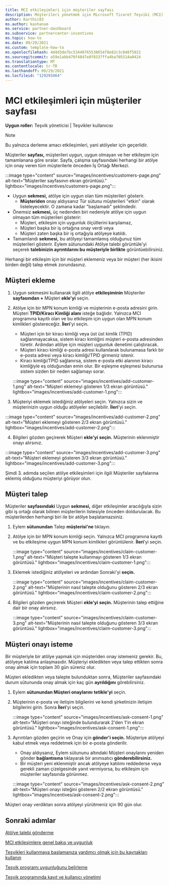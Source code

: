 ```yaml
---
title: MCI etkileşimleri için müşteriler sayfası
description: Müşterileri yönetmek için Microsoft Ticaret Teşviki (MCI) programı Etkileşimleri bölümündeki Müşteriler sayfasını kullanın.
author: Karthic83
ms.author: kashanum
ms.service: partner-dashboard
ms.subservice: partnercenter-incentives
ms.topic: how-to
ms.date: 09/29/2021
ms.custom: template-how-to
ms.openlocfilehash: 4d4d3de7bc53440765538654f8e82c3c048f5922
ms.sourcegitcommit: a59e1abb470f4847e8f8337ffa4ba705514a0424
ms.translationtype: MT
ms.contentlocale: tr-TR
ms.lasthandoff: 09/29/2021
ms.locfileid: "129293464"
---
```

# <a name="customers-page-for-mci-engagements"></a>MCI etkileşimleri için müşteriler sayfası

**Uygun roller:** Teşvik yöneticisi | Teşvikler kullanıcısı

>[!NOTE]
>Bu yalnızca derleme amacı etkileşimleri, yani atölyeler için geçerlidir. 

Müşteriler **sayfası,** müşterileri uygun, uygun olmayan ve her etkileşim için tamamlanana göre sıralar. Sayfa, çalışma sayfasındaki herhangi bir atölye için onay veren tüm müşterilerle önceden İş Ortağı Merkezi. 

:::image type="content" source="images/incentives/customers-page.png" alt-text="Müşteriler sayfasının ekran görüntüsü." lightbox="images/incentives/customers-page.png":::

- Uygun **sekmesi,** atölye için uygun olan tüm müşterileri gösterir. 
   - **Müşteriden** onay aldıysanız Tür sütunu müşterileri "etkin" olarak listeleyecektir. O zamana kadar "başlamadı" şeklindedir.
- Önemsiz **sekmesi,** üç nedenden biri nedeniyle atölye için uygun olmayan tüm müşterileri gösterir:  
   - Müşteri, etkileşim için uygunluk ölçütlerini karşılamaz, 
   - Müşteri başka bir iş ortağına onay verdi veya 
   - Müşteri zaten başka bir iş ortağıyla atölyeye katıldı. 
- Tamamlandı **sekmesi,** bu atölyeyi tamamlamış olduğunuz tüm müşterileri gösterir. Eylem sütunundaki Atölye talebi görüntüle'yi seçerek **talebinizin ayrıntılarını bu** **müşteriyle birlikte** görüntüebilirsiniz.

Herhangi bir etkileşim için bir müşteri eklemeniz veya bir müşteri (her ikisini birden değil) talep etmek zorundasınız.

## <a name="add-a-customer"></a>Müşteri ekleme 
1. Uygun sekmesini kullanarak ilgili atölye **etkileşiminin** Müşteriler **sayfasından +** Müşteri **ekle'yi** seçin.
2. Atölye için bir MPN konum kimliği ve müşterinin e-posta adresini girin. Müşteri **TPID/Kiracı Kimliği alanı** isteğe bağlıdır. Yalnızca MCI programına kayıtlı olan ve bu etkileşim için uygun olan MPN konum kimlikleri göstereceğiz. **İleri**’yi seçin.
   - Müşteri için bir kiracı kimliği veya üst üst kimlik (TPID) sağlanmayacaksa, sistem kiracı kimliğini müşteri e-posta adresinden türetir. Ardından atölye için müşteri uygunluk denetimi çalıştıracak.
   - Müşteri kiracı kimliği e-posta adresi kullanılarak bulunamasa farklı bir e-posta adresi veya kiracı kimliği/TPID girmeniz istenir.
   - Kiracı kimliği/TPID sağlanırsa, sistem e-posta etki alanının kiracı kimliğiyle eş olduğundan emin olur. Bir eşleşme eşleşmesi bulunursa sistem sizden bir neden sağlamayı sorar.

   :::image type="content" source="images/incentives/add-customer-1.png" alt-text="Müşteri eklemeyi gösteren 1/3 ekran görüntüsü." lightbox="images/incentives/add-customer-1.png":::

3. Müşteriyi eklemek istediğiniz atölyeleri seçin. Yalnızca sizin ve müşterinizin uygun olduğu atölyeler seçilebilir. **İleri**’yi seçin.

:::image type="content" source="images/incentives/add-customer-2.png" alt-text="Müşteri eklemeyi gösteren 2/3 ekran görüntüsü." lightbox="images/incentives/add-customer-2.png":::

4. Bilgileri gözden geçirerek Müşteri **ekle'yi seçin.** Müşterinin eklenmiştir onayı alırsınız.

:::image type="content" source="images/incentives/add-customer-3.png" alt-text="Müşteri eklemeyi gösteren 3/3 ekran görüntüsü." lightbox="images/incentives/add-customer-3.png":::

Şimdi 3. adımda seçilen atölye etkileşimleri için ilgili Müşteriler sayfalarına eklemiş olduğunu müşteriyi görüyor olun. 

## <a name="claim-a-customer"></a>Müşteri talep 
Müşteriler **sayfasındaki** Uygun **sekmesi,** diğer etkileşimler aracılığıyla sizin gibi iş ortağı olarak bilinen müşterilerin listesiyle önceden doldurulacak. Bu müşterilerden herhangi biri ile bir atölye başlatamazsiniz. 
1. Eylem **sütunundan** Talep **müşterisi'ne** tıklayın. 
2. Atölye için bir MPN konum kimliği seçin. Yalnızca MCI programına kayıtlı ve bu etkileşime uygun MPN konum kimlikleri görüntülenir. **İleri**’yi seçin.

   :::image type="content" source="images/incentives/claim-customer-1.png" alt-text="Müşteri talepte kullanmayı gösteren 1/3 ekran görüntüsü." lightbox="images/incentives/claim-customer-1.png":::

3. Eklemek istediğiniz atölyeleri ve ardından Sonraki'yi **seçin.**

   :::image type="content" source="images/incentives/claim-customer-2.png" alt-text="Müşterinin nasıl talepte olduğunu gösteren 2/3 ekran görüntüsü." lightbox="images/incentives/claim-customer-2.png":::

4. Bilgileri gözden geçirerek Müşteri **ekle'yi seçin.** Müşterinin talep ettiğine dair bir onay alırsınız.

   :::image type="content" source="images/incentives/claim-customer-3.png" alt-text="Müşterinin nasıl talepte olduğunu gösteren 3/3 ekran görüntüsü." lightbox="images/incentives/claim-customer-3.png":::

## <a name="ask-for-customer-consent"></a>Müşteri onayı isteme 
Bir müşteriyle bir atölye yapmak için müşteriden onay istemeniz gerekir. Bu, atölyeye katılma anlaşmasıdır. Müşteriyi ekledikten veya talep ettikten sonra onay almak için toplam 30 gün süreniz olur.

Müşteri ekledikten veya talepte bulunduktan sonra, Müşteriler sayfasındaki durum sütununda onay almak için kaç gün **ayrıldığını** görebilirsiniz.
1. Eylem **sütunundan Müşteri onaylarını** **tetikle'yi** seçin. 
2. Müşterinin e-posta ve iletişim bilgilerini ve kendi şirketinizin iletişim bilgilerini girin. Sonra **İleri**’yi seçin.

   :::image type="content" source="images/incentives/ask-consent-1.png" alt-text="Müşteri onayı isteğinde bulundurarak 2'den 1'in ekran görüntüsü." lightbox="images/incentives/ask-consent-1.png":::

3. Ayrıntıları gözden geçirin ve Onay için **gönder'i seçin.** Müşteriye atölyeyi kabul etmek veya reddetmek için bir e-posta gönderilir.
   - Onay aldıysanız, Eylem sütununu altındaki Müşteri onaylarını yeniden gönder **bağlantısına** tıklayarak bir anımsatıcı **gönderebilirsiniz.**
   - Bir müşteri yeni eklenmiştir ancak atölyeye katılımı reddederse veya gerekli zaman çizelgesinde yanıt vermiyorsa, bu etkileşim için müşteriler sayfasında görünmez. 

   :::image type="content" source="images/incentives/ask-consent-2.png" alt-text="Müşteri onayı isteğini gösteren 2/2 ekran görüntüsü." lightbox="images/incentives/ask-consent-2.png":::

Müşteri onay verdiktan sonra atölyeyi yürütmeniz için 90 gün olur.

## <a name="next-steps"></a>Sonraki adımlar
[Atölye talebi gönderme](/mci-engagements-workshop)

[MCI etkileşimlere genel bakış ve uygunluk](/mci-engagements)

[Teşvikleri kullanmaya başlamanıza yardımcı olmak için bu kaynakları kullanın](/incentives-get-started-intro)

[Teşvik programı uygunluğunu belirleme](/incentives-determined-your-program-eligibility)

[Teşvik programında kayıt ve kullanıcı yönetimi](/incentives-enroll)